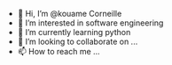 - 👋 Hi, I’m @kouame Corneille
- 👀 I’m interested in software engineering
- 🌱 I’m currently learning python
- 💞️ I’m looking to collaborate on ...
- 📫 How to reach me ...

<!---
smcorneille/smcorneille is a ✨ special ✨ repository because its `README.md` (this file) appears on your GitHub profile.
You can click the Preview link to take a look at your changes.
--->
